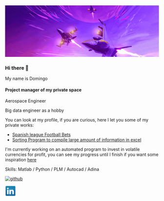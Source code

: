 ![hola](https://github.com/DomKiwi/Images/blob/5d613095f8451e8d84726bb357d96ba3dce238e0/DomKiwi.gif)
<!-- ![hola](https://github.com/DomKiwi/Images/blob/5d955fb61d2d125cb79efbad37141c7592d02a15/2.gif)
-->

### Hi there 👋
My name is Domingo
#### Project manager of my private space

Aerospace Engineer 

Big data engineer as a hobby

You can look at my profile, if you are curious, here I let you some of my private works:
- [Spanish league Football Bets](https://github.com/DomKiwi/Bets)
- [Sorting Program to compile large amount of information in excel](https://github.com/DomKiwi/Full-Program-Filter-Obuu)

I'm currently working on an automated program to invest in volatile currencies for profit, you can see my progress until I finish if you want some inspiration [here](https://github.com/DomKiwi/GitHub-Investment)



Skills: Matlab / Python / PLM / Autocad / Adina


[<img src='https://cdn.jsdelivr.net/npm/simple-icons@3.0.1/icons/github.svg' alt='github' height='40'>](https://github.com/DomKiwi)  

[<img src='https://github.com/DomKiwi/Images/blob/9b9c8ef0ddb7414e00d6310cb991c13f6a75c1b6/linkedin_logo.png' alt='linkedin_logo'>](https://www.linkedin.com/in/domingo-gallardo-mart%C3%ADnez-08101a244/)
